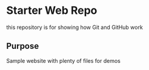 # Starter Web Repo

this repository is for showing how Git and GitHub work

## Purpose

Sample website with plenty of files for demos